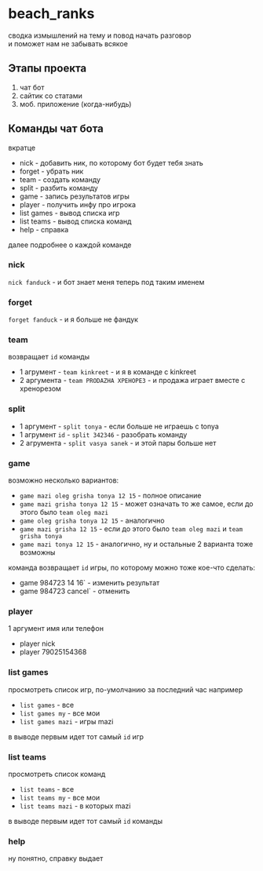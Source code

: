 # beach_ranks

сводка измышлений на тему и повод начать разговор  
и поможет нам не забывать всякое

## Этапы проекта
1) чат бот  
2) сайтик со статами  
3) моб. приложение (когда-нибудь)  

## Команды чат бота  
вкратце  
* nick  - добавить ник, по которому бот будет тебя знать  
* forget  - убрать ник  
* team  - создать команду   
* split  - разбить команду  
* game  - запись результатов игры  
* player - получить инфу про игрока
* list games  - вывод списка игр  
* list teams  - вывод списка команд  
* help  - справка  

далее подробнее о каждой команде  
### nick 
`nick fanduck` - и бот знает меня теперь под таким именем  
### forget  
`forget fanduck` - и я больше не фандук  
### team  
возвращает `id` команды  
* 1 агрумент - `team kinkreet` - и я в команде с kinkreet  
* 2 аргумента - `team PRODAZHA XPEHOPE3` - и продажа играет вместе с хренорезом  
### split  
* 1 аргумент - `split tonya` - если больше не играешь с tonya  
* 1 агрумент `id` - `split 342346` - разобрать команду
* 2 агрумента - `split vasya sanek` - и этой пары больше нет  
### game  
возможно несколько вариантов:  
* `game mazi oleg grisha tonya 12 15` - полное описание  
* `game mazi grisha tonya 12 15` - может означать то же самое, если до этого было `team oleg mazi`  
* `game oleg grisha tonya 12 15` - аналогично  
* `game mazi grisha 12 15` - если до этого было `team oleg mazi` и `team grisha tonya`
* `game mazi tonya 12 15` - аналогично, ну и остальные 2 варианта тоже возможны  

команда возвращает `id` игры, по которому можно тоже кое-что сделать:  
* game 984723 14 16` - изменить результат  
* game 984723 cancel` - отменить  
### player
1 аргумент имя или телефон  
* player nick  
* player 79025154368

### list games
просмотреть список игр, по-умолчанию за последний час например  
* `list games` - все  
* `list games my` - все мои  
* `list games mazi` - игры mazi  

в выводе первым идет тот самый `id` игр  
### list teams
просмотреть список команд  
* `list teams` - все  
* `list teams my` - все мои  
* `list teams mazi` - в которых mazi  

в выводе первым идет тот самый `id` команды  
### help
ну понятно, справку выдает  
